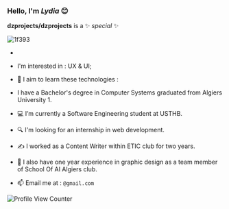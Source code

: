 ### Hello, I'm _Lydia_  😊


**dzprojects/dzprojects** is a ✨ _special_ ✨


![1f393](https://user-images.githubusercontent.com/84692068/167930289-aed99c42-3c81-4e23-a58d-45484bade283.png)

- 
- I'm interested in : UX & UI;
- 🎯 I aim to learn these technologies : 
- I have a Bachelor's degree in Computer Systems graduated from Algiers University 1.
- 💻 I’m currently a Software Engineering student at USTHB.
- 🔍 I'm looking for an internship in web development.
- ✍️ I worked as a Content Writer within ETIC club for two years.
- 🎨 I also have one year experience in graphic design as a team member of School Of AI Algiers club.

- 📫 Email me at : `@gmail.com`





![Profile View Counter](https://komarev.com/ghpvc/?username=dzprojects)

